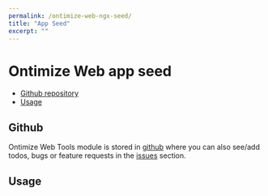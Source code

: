 ```yaml
---
permalink: /ontimize-web-ngx-seed/
title: "App Seed"
excerpt: ""
---
```


# Ontimize Web app seed

* [Github repository](#github)
* [Usage](#usage)

## Github
Ontimize Web Tools module is stored in [github](https://github.com/OntimizeWeb/ontimize-web-ngx-seed) where you can also see/add todos, bugs or feature requests in the [issues](https://github.com/OntimizeWeb/ontimize-web-ngx-seed/issues) section.


## Usage

